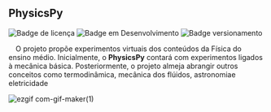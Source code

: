 ## PhysicsPy

![Badge de licença](http://img.shields.io/static/v1?label=LICENÇA&message=GNU&color=sucess&style=for-the-badge)   ![Badge em Desenvolvimento](http://img.shields.io/static/v1?label=STATUS&message=CONCLUÍDO&color=sucess&style=for-the-badge)   ![Badge versionamento](http://img.shields.io/static/v1?label=VERSAO&message=1.0&color=sucess&style=for-the-badge)

&emsp;O projeto propõe experimentos virtuais dos conteúdos da Física do ensino médio. Inicialmente, o <strong>PhysicsPy</strong> contará com experimentos ligados à mecânica básica. Posteriormente, o projeto almeja abrangir outros conceitos como termodinâmica, mecânica dos flúidos, astronomiae eletricidade <br>

![ezgif com-gif-maker(1)](https://user-images.githubusercontent.com/87876734/160255420-d82d703b-05db-434e-8f76-21b042faf776.gif)
